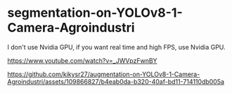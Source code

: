 # segmentation-on-YOLOv8-1-Camera-Agroindustri
I don't use Nvidia GPU, if you want real time and high FPS, use Nvidia GPU.

https://www.youtube.com/watch?v=_JWVpzFwnBY


https://github.com/kikysr27/augmentation-on-YOLOv8-1-Camera-Agroindustri/assets/109866827/b4eab0da-b320-40af-bd11-714110db005a

